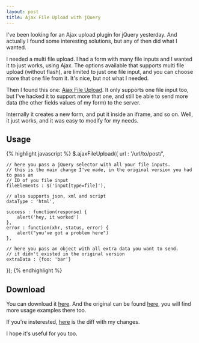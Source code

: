 ```yaml
---
layout: post
title: Ajax File Upload with jQuery
---
```


I've been looking for an Ajax upload plugin for jQuery yesterday. And actually I found some interesting solutions, but any of then did what I wanted.

I needed a multi file upload. I had a form with many file inputs and I wanted it to just works, using Ajax. The options available that supports multi file upload (without flash), are limited to just one file input, and you can choose more that one file from it. It's nice, but not what I needed.

Then I found this one: <a href="http://www.phpletter.com/Our-Projects/AjaxFileUpload/">Ajax File Upload</a>. It only supports one file input too, but I've hacked it to support more that one, and still be able to send more data (the other fields values of my form) to the server.

Internally it creates a new form, and put it inside an iframe, and so on. Well, it just works, and it was easy to modify for my needs.

## Usage

{% highlight javascript %}
$.ajaxFileUpload({
    url : '/url/to/post/',

    // here you pass a jQuery selector with all your file inputs.
    // this is the main change I've made, in the original version you had to pass an
    // ID of you file input
    fileElements : $('input[type=file]'),

    // also supports json, xml and script
    dataType : 'html',

    success : function(response) {
        alert('hey, it worked')
    },
    error : function(xhr, status, error) {
        alert("you've got a problem here")
    },

    // here you pass an object with all extra data you want to send.
    // it didn't existed in the original version
    extraData : {foo: 'bar'}
});
{% endhighlight %}

## Download
You can download it <a href="http://arquivos.igorsobreira.com/javascript/ajaxfileupload.js">here</a>. And the original can be found <a href="http://www.phpletter.com/Our-Projects/AjaxFileUpload/">here</a>, you will find more usage examples there too.

If you're insterested, <a href="http://arquivos.igorsobreira.com/javascript/ajaxfileupload.diff">here</a> is the diff with my changes.

I hope it's useful for you too.